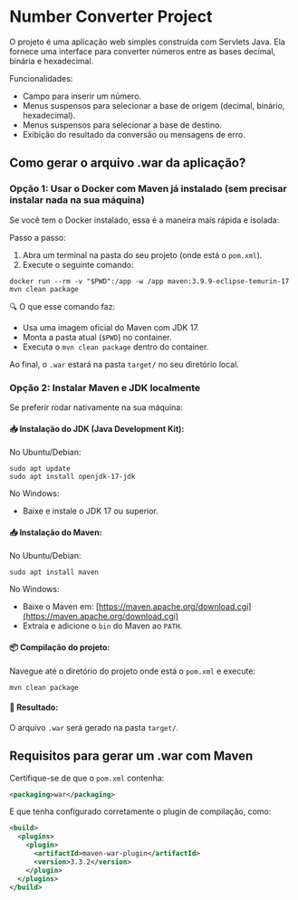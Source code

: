 # Number Converter Project

O projeto é uma aplicação web simples construída com Servlets Java. Ela fornece uma interface para converter números entre as bases decimal, binária e hexadecimal.

Funcionalidades:
- Campo para inserir um número.
- Menus suspensos para selecionar a base de origem (decimal, binário, hexadecimal).
- Menus suspensos para selecionar a base de destino.
- Exibição do resultado da conversão ou mensagens de erro.

## Como gerar o arquivo .war da aplicação?

### Opção 1: Usar o Docker com Maven já instalado (sem precisar instalar nada na sua máquina)

Se você tem o Docker instalado, essa é a maneira mais rápida e isolada:

Passo a passo:
1. Abra um terminal na pasta do seu projeto (onde está o `pom.xml`).
2. Execute o seguinte comando:

```console
docker run --rm -v "$PWD":/app -w /app maven:3.9.9-eclipse-temurin-17 mvn clean package
```

🔍 O que esse comando faz:
- Usa uma imagem oficial do Maven com JDK 17.
- Monta a pasta atual (`$PWD`) no container.
- Executa o `mvn clean package` dentro do container.

Ao final, o `.war` estará na pasta `target/` no seu diretório local.

### Opção 2: Instalar Maven e JDK localmente

Se preferir rodar nativamente na sua máquina:

#### 📥 Instalação do JDK (Java Development Kit):
No Ubuntu/Debian:

```console
sudo apt update
sudo apt install openjdk-17-jdk
```

No Windows:

- Baixe e instale o JDK 17 ou superior.

#### 📥 Instalação do Maven:
No Ubuntu/Debian:

```console
sudo apt install maven
```

No Windows:

- Baixe o Maven em: [https://maven.apache.org/download.cgi](https://maven.apache.org/download.cgi)
- Extraia e adicione o `bin` do Maven ao `PATH`.

#### 📦 Compilação do projeto:
Navegue até o diretório do projeto onde está o `pom.xml` e execute:

```console
mvn clean package
```

#### 📂 Resultado:
O arquivo `.war` será gerado na pasta `target/`.

## Requisitos para gerar um .war com Maven
Certifique-se de que o `pom.xml` contenha:

```xml
<packaging>war</packaging>
```

E que tenha configurado corretamente o plugin de compilação, como:

```xml
<build>
  <plugins>
    <plugin>
      <artifactId>maven-war-plugin</artifactId>
      <version>3.3.2</version>
    </plugin>
  </plugins>
</build>
```